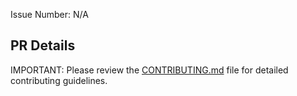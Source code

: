 <!--
Thank you for contributing to Amplication :)

PLEASE, GO THROUGH THESE STEPS BEFORE SUBMITTING A PR!

Make sure that:

1. There is an open issue for this PR. If not, please open one before submitting your changes. Before proceeding, any change needs to be discussed (You can skip this if you're fixing a typo or adding an app to the Showcase).

2. You have done your changes in a separate branch. Branches MUST have descriptive names that start with either the `fix/[issue #]-` or `feature/[issue #]-` prefixes. Good examples are: `fix/404-signin-issue` or `feature/201-new-templates`.

3. You are giving a descriptive title to your PR.

4. You are providing enough information about your changes for others to review your pull request.

-->

Issue Number: N/A

## PR Details

<!-- Explain the details for making this change. What existing problem does the pull request solve? -->

IMPORTANT: Please review the [CONTRIBUTING.md](https://github.com/amplication/amplication/blob/master/code_of_conduct.md) file for detailed contributing guidelines.
